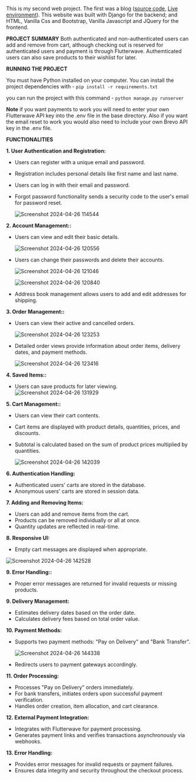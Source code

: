 This is my second web project. The first was a blog ([source code](https://github.com/chistev/Django-Blog), [Live environment](https://chistev.pythonanywhere.com/)).
This website was built with Django for the backend; and HTML, Vanilla Css and Bootstrap, Vanilla Javascript and JQuery for the frontend.

**PROJECT SUMMARY**
Both authenticated and non-authenticated users can add and remove from cart, although checking out is reserved for authenticated users and payment is through Flutterwave. Authemticated users can also save products to their wishlist for later.

**RUNNING THE PROJECT**

You must have Python installed on your computer. You can install the project dependencies with -
`pip install -r requirements.txt`

you can run the project with this command -
`python manage.py runserver`

**Note** if you want payments to work you will need to enter your own Flutterwave API key into the .env file in the base directory. Also if you want the email reset to work you would also need to include your own Brevo API key in the .env file.

**FUNCTIONALITIES**

**1. User Authentication and Registration:**
* Users can register with a unique email and password.
* Registration includes personal details like first name and last name.
* Users can log in with their email and password.
* Forgot password functionality sends a security code to the user's email for password reset.

  ![Screenshot 2024-04-26 114544](https://github.com/chistev/Django-Ecommerce/assets/115540580/51810d34-b9c5-4cc0-87b7-721343d9f5f6)

**2. Account Management::**
* Users can view and edit their basic details.

  ![Screenshot 2024-04-26 120556](https://github.com/chistev/Django-Ecommerce/assets/115540580/5552e355-28f1-40a8-b807-8470668bafa7)

* Users can change their passwords and delete their accounts.

  ![Screenshot 2024-04-26 121046](https://github.com/chistev/Django-Ecommerce/assets/115540580/922476b4-39c0-4d39-99b5-f03c8489ea01)

  ![Screenshot 2024-04-26 120840](https://github.com/chistev/Django-Ecommerce/assets/115540580/f831efc0-d355-448c-a3db-b4b1b96395ea)
  
* Address book management allows users to add and edit addresses for shipping.

**3. Order Management::**
* Users can view their active and cancelled orders.
  
  ![Screenshot 2024-04-26 123253](https://github.com/chistev/Django-Ecommerce/assets/115540580/fc5dfb05-1b8e-4ee9-89cb-529bffc59834)

* Detailed order views provide information about order items, delivery dates, and payment methods.
  
  ![Screenshot 2024-04-26 123416](https://github.com/chistev/Django-Ecommerce/assets/115540580/ce648ca4-4340-4737-9556-fe630cc172c6)

**4. Saved Items::**
* Users can save products for later viewing.
  ![Screenshot 2024-04-26 131929](https://github.com/chistev/Django-Ecommerce/assets/115540580/6915fd09-e1d7-452a-b482-feba8f0f6c69)

**5. Cart Management::**
* Users can view their cart contents.
* Cart items are displayed with product details, quantities, prices, and discounts.
* Subtotal is calculated based on the sum of product prices multiplied by quantities.

  ![Screenshot 2024-04-26 142039](https://github.com/chistev/Django-Ecommerce/assets/115540580/e547a864-582e-45d7-a756-7f9534f76719)

**6. Authentication Handling:**
* Authenticated users' carts are stored in the database.
* Anonymous users' carts are stored in session data.

**7. Adding and Removing Items:**
* Users can add and remove items from the cart.
* Products can be removed individually or all at once.
* Quantity updates are reflected in real-time.

**8. Responsive UI:**
* Empty cart messages are displayed when appropriate.
  
![Screenshot 2024-04-26 142528](https://github.com/chistev/Django-Ecommerce/assets/115540580/629e1176-cfaf-42b1-8324-2328217afdea)


**9. Error Handling::**
  * Proper error messages are returned for invalid requests or missing products.

**9. Delivery Management:**
* Estimates delivery dates based on the order date.
* Calculates delivery fees based on total order value.

**10. Payment Methods:**
* Supports two payment methods: "Pay on Delivery" and "Bank Transfer".
  
  ![Screenshot 2024-04-26 144338](https://github.com/chistev/Django-Ecommerce/assets/115540580/31a1f6f5-91f9-4f9c-b54c-22f90cea698f)

* Redirects users to payment gateways accordingly.

**11. Order Processing:**
* Processes "Pay on Delivery" orders immediately.
* For bank transfers, initiates orders upon successful payment verification.
* Handles order creation, item allocation, and cart clearance.

**12. External Payment Integration:**
* Integrates with Flutterwave for payment processing.
* Generates payment links and verifies transactions asynchronously via webhooks.

**13. Error Handling:**
* Provides error messages for invalid requests or payment failures.
* Ensures data integrity and security throughout the checkout process.
